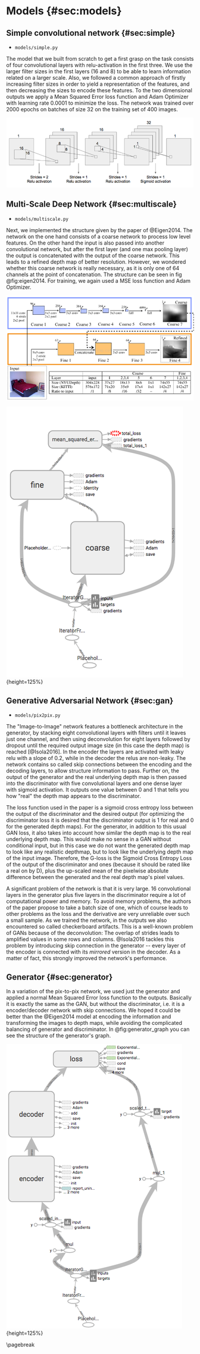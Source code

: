 # Models  {#sec:models}

## Simple convolutional network  {#sec:simple}

- `models/simple.py`

The model that we built from scratch to get a first grasp on the task consists of four convolutional layers with relu-activation in the first three. We use the larger filter sizes in the first layers (16 and 8) to be able to learn information related on a larger scale. Also, we followed a common approach of firstly increasing filter sizes in order to yield a representation of the features, and then decreasing the sizes to encode these features. To the two dimensional outputs we apply a Mean Squared Error loss function and Adam Optimizer with learning rate 0.0001 to minimize the loss. The network was trained over 2000 epochs on batches of size 32 on the training set of 400 images.

![Simple convolutional network for Image-to-Imgage transformation](assets/simple_conv.png)

## Multi-Scale Deep Network  {#sec:multiscale}

- `models/multiscale.py`

Next, we implemented the structure given by the paper of @Eigen2014. The network on the one hand consists of a coarse network to process low level features. On the other hand the input is also passed into another convolutional network, but after the first layer (and one max pooling layer) the output is concatenated with the output of the coarse network. This leads to a refined depth map of better resolution. However, we wondered whether this coarse network is really necessary, as it is only one of 64 channels at the point of concatenation. The structure can be seen in fig @fig:eigen2014. For training, we again used a MSE loss function and Adam Optimizer.

![Multi Scale Network Architecture by Eigen et al 2014](assets/eigen2014.png)

![Graph of the `MultiScale` model. Input images coming in from the iterator at the bottom are fed into the coarse and the fine networks, while the fine network also receives outputs from the coarse network. Together with the true depths coming from the iterator the generated images are fed into a basic mean squared error loss which is being optimized using stochastic gradient descent.](assets/multiscale_graph.png){height=125%}

## Generative Adversarial Network  {#sec:gan}

- `models/pix2pix.py`

The "Image-to-Image" network features a bottleneck architecture in the generator, by stacking eight convolutional layers with filters until it leaves just one channel, and then using deconvolution for eight layers followed by dropout until the required output image size (in this case the depth map) is reached [@Isola2016]. In the encoder the layers are activated with leaky relu with a slope of 0.2, while in the decoder the relus are non-leaky. The network contains so called skip connections between the encoding and the decoding layers, to allow structure information to pass. Further on, the output of the generator and the real underlying depth map is then passed into the discriminator with five convolutional layers and one dense layer with sigmoid activation. It outputs one value between 0 and 1 that tells you how "real" the depth map appears to the discriminator.

The loss function used in the paper is a sigmoid cross entropy loss between the output of the discriminator and the desired output (for optimizing the discriminator loss it is desired that the discriminator output is 1 for real and 0 for the generated depth maps). For the generator, in addition to this usual GAN loss, it also takes into account how similar the depth map is to the real underlying depth map. This would make no sense in a GAN without conditional input, but in this case we do not want the generated depth map to look like any realistic depthmap, but to look like the underlying depth map of the input image. Therefore, the G-loss is the Sigmoid Cross Entropy Loss of the output of the discriminator and ones (because it should be rated like a real on by D), plus the up-scaled mean of the pixelwise absolute difference between the generated and the real depth map's pixel values.

A significant problem of the network is that it is very large. 16 convolutional layers in the generator plus five layers in the discriminator require a lot of computational power and memory. To avoid memory problems, the authors of the paper propose to take a batch size of one, which of course leads to other problems as the loss and the derivative are very unreliable over such a small sample. As we trained the network, in the outputs we also encountered so called checkerboard artifacts. This is a well-known problem of GANs because of the deconvolution: The overlap of strides leads to amplified values in some rows and columns. @Isola2016 tackles this problem by introducing skip connection in the generator -- every layer of the encoder is connected with its *mirrored* version in the decoder. As a matter of fact, this strongly improved the network's performance.


## Generator  {#sec:generator}

In a variation of the pix-to-pix network, we used just the generator and applied a normal Mean Squared Error loss function to the outputs. Basically it is exactly the same as the GAN, but without the discriminator, i.e. it is a encoder/decoder network with skip connections. We hoped it could be better than the @Eigen2014 model at encoding the information and transforming the images to depth maps, while avoiding the complicated balancing of generator and discriminator. In @fig:generator_graph you can see the structure of the generator's graph.

![Graph of the `Generator` model. Images and target depths coming in through the iterator at the bottom are each scaled to the range from -1 to 1 and, after the images passed through the encoder and decoder, fed into a basic mean squared error loss.](assets/generator_graph.png){height=125%}

\pagebreak
